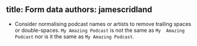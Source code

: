 title: Form data
authors: jamescridland
---

* Consider normalising podcast names or artists to remove trailing spaces or double-spaces. `My Amazing Podcast` is not the same as `My  Amazing Podcast` nor is it the same as `My Amazing Podcast`.

